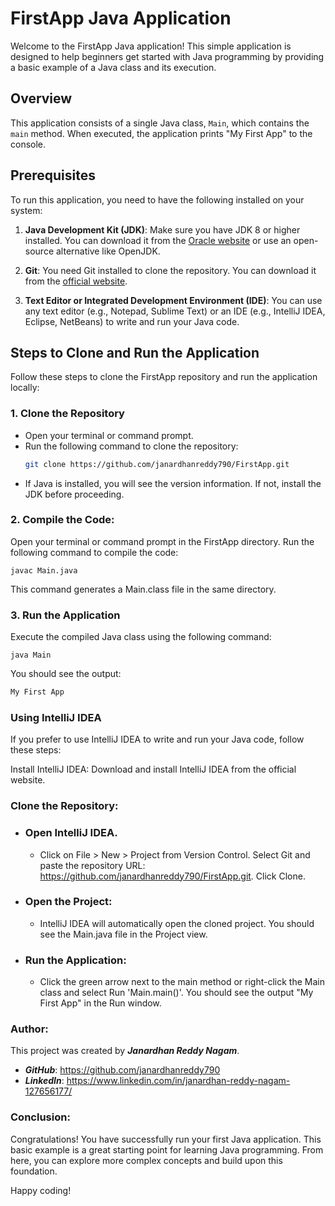 # FirstApp Java Application

Welcome to the FirstApp Java application! This simple application is designed to help beginners get started with Java programming by providing a basic example of a Java class and its execution.

## Overview

This application consists of a single Java class, `Main`, which contains the `main` method. When executed, the application prints "My First App" to the console.

## Prerequisites

To run this application, you need to have the following installed on your system:

1. **Java Development Kit (JDK)**: Make sure you have JDK 8 or higher installed. You can download it from the [Oracle website](https://www.oracle.com/java/technologies/javase-downloads.html) or use an open-source alternative like OpenJDK.

2. **Git**: You need Git installed to clone the repository. You can download it from the [official website](https://git-scm.com/).

3. **Text Editor or Integrated Development Environment (IDE)**: You can use any text editor (e.g., Notepad, Sublime Text) or an IDE (e.g., IntelliJ IDEA, Eclipse, NetBeans) to write and run your Java code.

## Steps to Clone and Run the Application

Follow these steps to clone the FirstApp repository and run the application locally:

### 1. Clone the Repository

- Open your terminal or command prompt.
- Run the following command to clone the repository:
  ```sh
  git clone https://github.com/janardhanreddy790/FirstApp.git

  ```
- If Java is installed, you will see the version information. If not, install the JDK before proceeding.

### 2. Compile the Code:
Open your terminal or command prompt in the FirstApp directory.
Run the following command to compile the code:

```shell
javac Main.java
```

This command generates a Main.class file in the same directory.

### 3. Run the Application
Execute the compiled Java class using the following command:
```shell
java Main
```
You should see the output:
```java
My First App
```


### Using IntelliJ IDEA
If you prefer to use IntelliJ IDEA to write and run your Java code, follow these steps:

Install IntelliJ IDEA: Download and install IntelliJ IDEA from the official website.

### Clone the Repository:

- ### Open IntelliJ IDEA.
  - Click on File > New > Project from Version Control.
  Select Git and paste the repository URL: https://github.com/janardhanreddy790/FirstApp.git.
  Click Clone.
- ### Open the Project:
  - IntelliJ IDEA will automatically open the cloned project.
  You should see the Main.java file in the Project view.
- ### Run the Application:
  - Click the green arrow next to the main method or right-click the Main class and select Run 'Main.main()'.
  You should see the output "My First App" in the Run window.



### Author:

This project was created by ***Janardhan Reddy Nagam***.

- ***GitHub***: https://github.com/janardhanreddy790
- ***LinkedIn***: https://www.linkedin.com/in/janardhan-reddy-nagam-127656177/


### Conclusion:

Congratulations! You have successfully run your first Java application. This basic example is a great starting point for learning Java programming. From here, you can explore more complex concepts and build upon this foundation.

Happy coding!